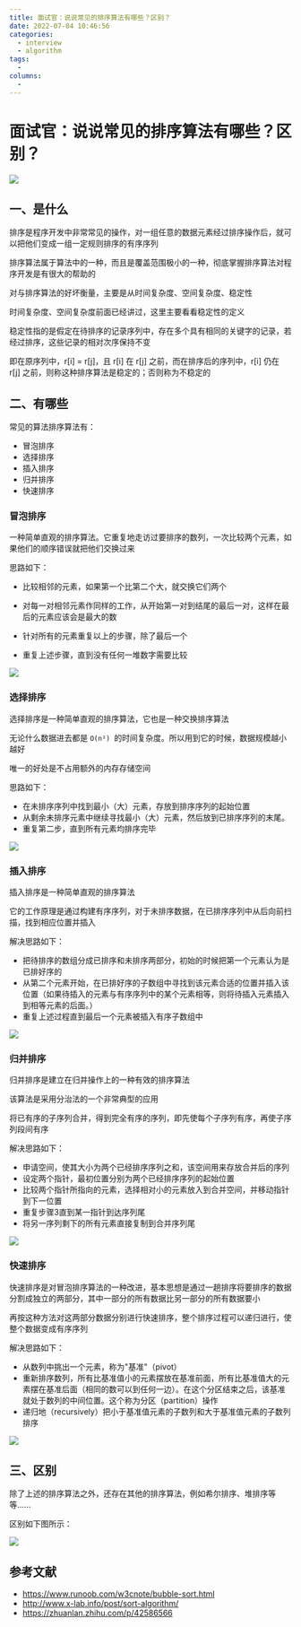 ```yaml
---
title: 面试官：说说常见的排序算法有哪些？区别？
date: 2022-07-04 10:46:56
categories: 
  - interview
  - algorithm
tags: 
  - 
columns: 
  - 
---
```

# 面试官：说说常见的排序算法有哪些？区别？


 ![](https://static.vue-js.com/63eb7920-211c-11ec-a752-75723a64e8f5.png)

## 一、是什么

排序是程序开发中非常常见的操作，对一组任意的数据元素经过排序操作后，就可以把他们变成一组一定规则排序的有序序列

排序算法属于算法中的一种，而且是覆盖范围极小的一种，彻底掌握排序算法对程序开发是有很大的帮助的

对与排序算法的好坏衡量，主要是从时间复杂度、空间复杂度、稳定性

时间复杂度、空间复杂度前面已经讲过，这里主要看看稳定性的定义

稳定性指的是假定在待排序的记录序列中，存在多个具有相同的关键字的记录，若经过排序，这些记录的相对次序保持不变

即在原序列中，r[i] = r[j]，且 r[i] 在 r[j] 之前，而在排序后的序列中，r[i] 仍在 r[j] 之前，则称这种排序算法是稳定的；否则称为不稳定的



## 二、有哪些

常见的算法排序算法有：

- 冒泡排序
- 选择排序
- 插入排序
- 归并排序
- 快速排序

### 冒泡排序

一种简单直观的排序算法。它重复地走访过要排序的数列，一次比较两个元素，如果他们的顺序错误就把他们交换过来

思路如下：

- 比较相邻的元素，如果第一个比第二个大，就交换它们两个

- 对每一对相邻元素作同样的工作，从开始第一对到结尾的最后一对，这样在最后的元素应该会是最大的数
- 针对所有的元素重复以上的步骤，除了最后一个
- 重复上述步骤，直到没有任何一堆数字需要比较

![](https://pic4.zhimg.com/v2-33a947c71ad62b254cab62e5364d2813_b.webp)



### 选择排序

选择排序是一种简单直观的排序算法，它也是一种交换排序算法

无论什么数据进去都是 `O(n²) `的时间复杂度。所以用到它的时候，数据规模越小越好

唯一的好处是不占用额外的内存存储空间

思路如下：

- 在未排序序列中找到最小（大）元素，存放到排序序列的起始位置
- 从剩余未排序元素中继续寻找最小（大）元素，然后放到已排序序列的末尾。
- 重复第二步，直到所有元素均排序完毕

![](https://pic1.zhimg.com/v2-1c7e20f306ddc02eb4e3a50fa7817ff4_b.webp)





### 插入排序

插入排序是一种简单直观的排序算法

它的工作原理是通过构建有序序列，对于未排序数据，在已排序序列中从后向前扫描，找到相应位置并插入

解决思路如下：

- 把待排序的数组分成已排序和未排序两部分，初始的时候把第一个元素认为是已排好序的
- 从第二个元素开始，在已排好序的子数组中寻找到该元素合适的位置并插入该位置（如果待插入的元素与有序序列中的某个元素相等，则将待插入元素插入到相等元素的后面。）
- 重复上述过程直到最后一个元素被插入有序子数组中

![](https://pic3.zhimg.com/v2-91b76e8e4dab9b0cad9a017d7dd431e2_b.webp)



### 归并排序

归并排序是建立在归并操作上的一种有效的排序算法

该算法是采用分治法的一个非常典型的应用

将已有序的子序列合并，得到完全有序的序列，即先使每个子序列有序，再使子序列段间有序

解决思路如下：

- 申请空间，使其大小为两个已经排序序列之和，该空间用来存放合并后的序列
- 设定两个指针，最初位置分别为两个已经排序序列的起始位置
- 比较两个指针所指向的元素，选择相对小的元素放入到合并空间，并移动指针到下一位置
- 重复步骤3直到某一指针到达序列尾
- 将另一序列剩下的所有元素直接复制到合并序列尾

![](https://pic3.zhimg.com/v2-cdda3f11c6efbc01577f5c29a9066772_b.jpg)



### 快速排序

快速排序是对冒泡排序算法的一种改进，基本思想是通过一趟排序将要排序的数据分割成独立的两部分，其中一部分的所有数据比另一部分的所有数据要小

再按这种方法对这两部分数据分别进行快速排序，整个排序过程可以递归进行，使整个数据变成有序序列

解决思路如下：

- 从数列中挑出一个元素，称为"基准"（pivot）
- 重新排序数列，所有比基准值小的元素摆放在基准前面，所有比基准值大的元素摆在基准后面（相同的数可以到任何一边）。在这个分区结束之后，该基准就处于数列的中间位置。这个称为分区（partition）操作
- 递归地（recursively）把小于基准值元素的子数列和大于基准值元素的子数列排序

![](https://pic1.zhimg.com/v2-c411339b79f92499dcb7b5f304c826f4_b.jpg)



## 三、区别

除了上述的排序算法之外，还存在其他的排序算法，例如希尔排序、堆排序等等......

区别如下图所示：

![](https://static.vue-js.com/5c3d7b50-2131-11ec-a752-75723a64e8f5.png)



## 参考文献

- https://www.runoob.com/w3cnote/bubble-sort.html
- http://www.x-lab.info/post/sort-algorithm/
- https://zhuanlan.zhihu.com/p/42586566
